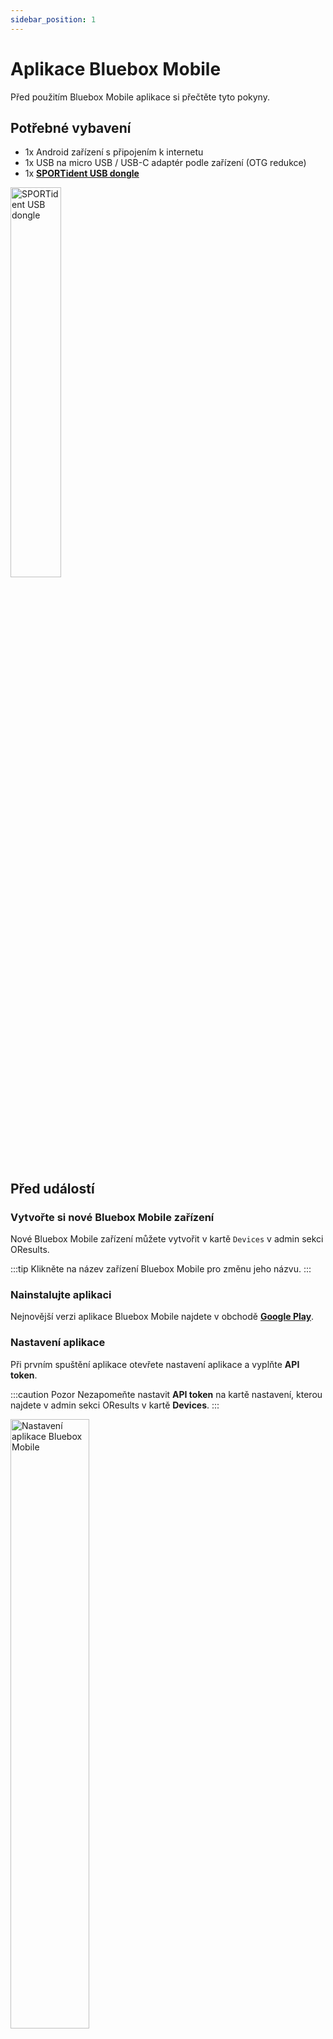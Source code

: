 ```yaml
---
sidebar_position: 1
---
```


# Aplikace Bluebox Mobile

Před použitím Bluebox Mobile aplikace si přečtěte tyto pokyny.

## Potřebné vybavení

- 1x Android zařízení s připojením k internetu
- 1x USB na micro USB / USB-C adaptér podle zařízení (OTG redukce)
- 1x **[SPORTident USB dongle](https://www.sportident.com/documents/si-radio/SRR-Kit/SPORTident_SRR-Dongle.pdf)**

<img src="/img/srr-dongle.png" width="40%" alt="SPORTident USB dongle" />

## Před událostí

### Vytvořte si nové Bluebox Mobile zařízení

Nové Bluebox Mobile zařízení můžete vytvořit v kartě `Devices` v admin sekci OResults.

:::tip
Klikněte na název zařízení Bluebox Mobile pro změnu jeho názvu.
:::

### Nainstalujte aplikaci

Nejnovější verzi aplikace Bluebox Mobile najdete v obchodě **[Google Play](https://play.google.com/store/apps/details?id=eu.oresults.bluebox)**.

### Nastavení aplikace

Při prvním spuštění aplikace otevřete nastavení aplikace a vyplňte **API token**.

:::caution Pozor
Nezapomeňte nastavit **API token** na kartě nastavení, kterou najdete v admin sekci OResults v kartě **Devices**.
:::

<img src="/img/bb-mobile-settings.jpg" width="50%" alt="Nastavení aplikace Bluebox Mobile" />

### Připojte USB dongle

Připojte SPORTident USB dongle k zařízení pomocí adaptéru USB na micro USB / USB-C podle vlastního výběru.

<img src="/img/mobile-dongle.svg" width="45%" alt="Telefon s klíčem" />

### Poznámky

* Aplikace se ke SPORTident USB donglu připojí automaticky, dávejte však pozor abyste potvrdili žádosti o oprávnění (včetně checkboxu "povolit vždy"), díky tomu se aplikace připojí k donglu i při zamčené obrazovce pokud dojde k narušení kontaktu.
* Pokud nepovolíte aplikaci přístup k poloze, síla signálu nebude posílána do OResults a nezobrazí se vám v administraci závodu.
* Aplikace zabraňuje přechodu telefonu do režimu spánku. Nenechávejte aplikaci spuštěnou na pozadí pokud ji nepoužíváte, vybíjí to baterii.
* **Na obrazovce zařízení** se zobrazují příchozí ražení (zeleně) a zprávy o stavu připojení dongle (žlutě). **Záložka Punches** zobrazuje uložená ražení a jejich stav *send / not send yet*.

:::caution Pozor
**Zajistěte internetové připojení**

Ujistěte se, že je vaše zařízení připojeno k internetu v místě radiokontroly.
:::

## V den závodu

### Umístění zařízení

:::danger Pozor
Připojený USB dongle musí být umístěn přibližně ve **stejné výšce jako jednotka SI** ve vzdálenosti **maximálně 2 metry**, aby byla zajištěna spolehlivá detekce záznamů ražení.
:::

### Monitorování
> Viz **[Zařízení](../blueboxes/devices)**